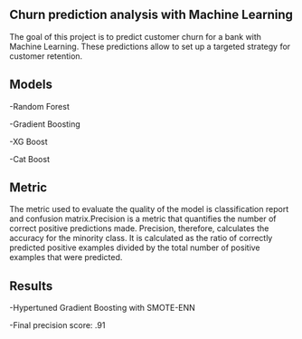 
## Churn prediction analysis with Machine Learning
The goal of this project is to predict customer churn for a bank with Machine Learning. These predictions allow to set up a targeted strategy for customer retention.

## Models
-Random Forest

-Gradient Boosting 

-XG Boost

-Cat Boost

## Metric
The metric used to evaluate the quality of the model is classification report and confusion matrix.Precision is a metric that quantifies the number of correct positive predictions made. Precision, therefore, calculates the accuracy for the minority class. It is calculated as the ratio of correctly predicted positive examples divided by the total number of positive examples that were predicted.

## Results
-Hypertuned Gradient Boosting with SMOTE-ENN

-Final precision score: .91
